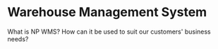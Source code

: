 # Warehouse Management System

What is NP WMS? How can it be used to suit our customers' business needs?